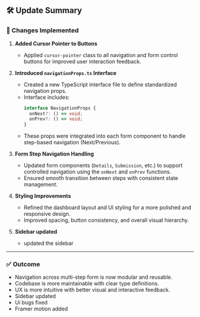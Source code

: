 ## 🛠️ Update Summary

### 📌 Changes Implemented

1. **Added Cursor Pointer to Buttons**

   - Applied `cursor-pointer` class to all navigation and form control buttons for improved user interaction feedback.

2. **Introduced `navigationProps.ts` Interface**

   - Created a new TypeScript interface file to define standardized navigation props.
   - Interface includes:
     ```ts
     interface NavigationProps {
       onNext?: () => void;
       onPrev?: () => void;
     }
     ```
   - These props were integrated into each form component to handle step-based navigation (Next/Previous).

3. **Form Step Navigation Handling**

   - Updated form components (`Details`, `Submission`, etc.) to support controlled navigation using the `onNext` and `onPrev` functions.
   - Ensured smooth transition between steps with consistent state management.

4. **Styling Improvements**

   - Refined the dashboard layout and UI styling for a more polished and responsive design.
   - Improved spacing, button consistency, and overall visual hierarchy.

5. **Sidebar updated**
   - updated the sidebar

---

### ✅ Outcome

- Navigation across multi-step form is now modular and reusable.
- Codebase is more maintainable with clear type definitions.
- UX is more intuitive with better visual and interactive feedback.
- Sidebar updated
- Ui bugs fixed
- Framer motion added
